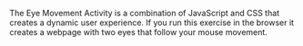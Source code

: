 The Eye Movement Activity is a combination of JavaScript and CSS that creates a dynamic user experience. If you run this exercise in the browser it creates a webpage with two eyes that follow your mouse movement.